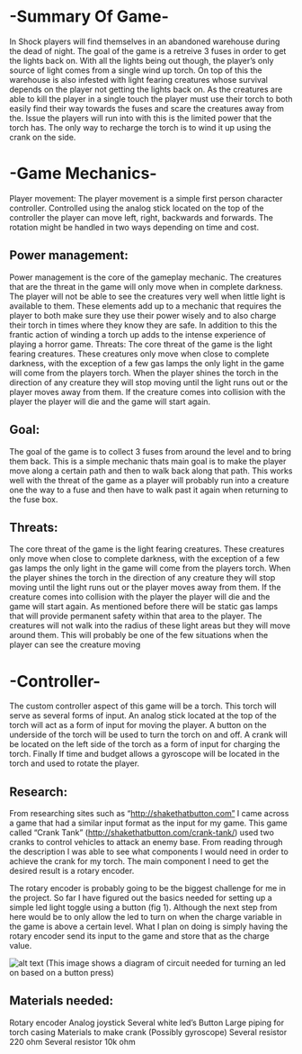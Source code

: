 # -Summary Of Game-
In Shock players will find themselves in an abandoned warehouse during the dead of night. The goal of the game is a retreive 3 fuses in order to get the lights back on. With all the lights being out though, the player’s only source of light comes from a single wind up torch. On top of this the warehouse is also infested with light fearing creatures whose survival depends on the player not getting the lights back on. As the creatures are able to kill the player in a single touch the player must use their torch to both easily find their way towards the fuses and scare the creatures away from the. Issue the players will run into with this is the limited power that the torch has. The only way to recharge the torch is to wind it up using the crank on the side.
# -Game Mechanics-
Player movement:
The player movement is a simple first person character controller. Controlled using the analog stick located on the top of the controller the player can move left, right, backwards and forwards. The rotation might be handled in two ways depending on time and cost.
## Power management:
Power management is the core of the gameplay mechanic. The creatures that are the threat in the game will only move when in complete darkness. The player will not be able to see the creatures very well when little light is available to them. These elements add up to a mechanic that requires the player to both make sure they use their power wisely and to also charge their torch in times where they know they are safe. In addition to this the frantic action of winding a torch up adds to the intense experience of playing a horror game. Threats: The core threat of the game is the light fearing creatures. These creatures only move when close to complete darkness, with the exception of a few gas lamps the only light in the game will come from the players torch. When the player shines the torch in the direction of any creature they will stop moving until the light runs out or the player moves away from them. If the creature comes into collision with the player the player will die and the game will start again.
## Goal:
The goal of the game is to collect 3 fuses from around the level and to bring them back. This is a simple mechanic thats main goal is to make the player move along a certain path and then to walk back along that path. This works well with the threat of the game as a player will probably run into a creature one the way to a fuse and then have to walk past it again when returning to the fuse box.

## Threats:
The core threat of the game is the light fearing creatures. These creatures only move when close to complete darkness, with the exception of a few gas lamps the only light in the game will come from the players torch. When the player shines the torch in the direction of any creature they will stop moving until the light runs out or the player moves away from them.
If the creature comes into collision with the player the player will die and the game will start again. As mentioned before there will be static gas lamps that will provide permanent safety within that area to the player. The creatures will not walk into the radius of these light areas but they will move around them. This will probably be one of the few situations when the player can see the creature moving

# -Controller-
The custom controller aspect of this game will be a torch. This torch will serve as several forms of input. An analog stick located at the top of the torch will act as a form of input for moving the player. A button on the underside of the torch will be used to turn the torch on and off. A crank will be located on the left side of the torch as a form of input for charging the torch. Finally If time and budget allows a gyroscope will be located in the torch and used to rotate the player.

## Research:
From researching sites such as “http://shakethatbutton.com” I came across a game that had a similar input format as the input for my game. This game called “Crank Tank” (http://shakethatbutton.com/crank-tank/) used two cranks to control vehicles to attack an enemy base. From reading through the description I was able to see what components I would need in order to achieve the crank for my torch. The main component I need to get the desired result is a rotary encoder.

The rotary encoder is probably going to be the biggest challenge for me in the project. So far I have figured out the basics needed for setting up a simple led light toggle using a button (fig 1). Although the next step from here would be to only allow the led to turn on when the charge variable in the game is above a certain level.
What I plan on doing is simply having the rotary encoder send its input to the game and store that as the charge value. 

![alt text](https://i.gyazo.com/388951acfa3536296f71337bc98fabe8.png)
(This image shows a diagram of circuit needed for turning an led on based on a button press)

## Materials needed:
Rotary encoder
Analog joystick
Several white led’s
Button
Large piping for torch casing
Materials to make crank
(Possibly gyroscope)
Several resistor 220 ohm
Several resistor 10k ohm
